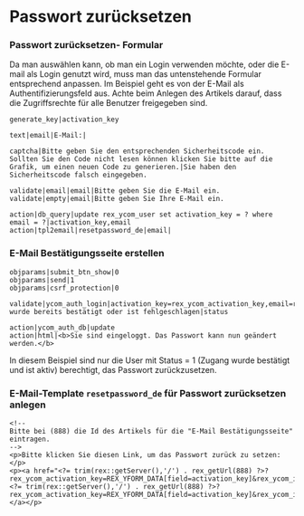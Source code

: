 # Passwort zurücksetzen 


### Passwort zurücksetzen- Formular

Da man auswählen kann, ob man ein Login verwenden möchte, oder die E-mail als Login genutzt wird, muss man das untenstehende Formular entsprechend anpassen. Im Beispiel geht es von der E-Mail als Authentifizierungsfeld aus.
Achte beim Anlegen des Artikels darauf, dass die Zugriffsrechte für alle Benutzer freigegeben sind.

```
generate_key|activation_key

text|email|E-Mail:|

captcha|Bitte geben Sie den entsprechenden Sicherheitscode ein. Sollten Sie den Code nicht lesen können klicken Sie bitte auf die Grafik, um einen neuen Code zu generieren.|Sie haben den Sicherheitscode falsch eingegeben.

validate|email|email|Bitte geben Sie die E-Mail ein.
validate|empty|email|Bitte geben Sie Ihre E-Mail ein.

action|db_query|update rex_ycom_user set activation_key = ? where email = ?|activation_key,email
action|tpl2email|resetpassword_de|email|
```


### E-Mail Bestätigungsseite erstellen

```
objparams|submit_btn_show|0
objparams|send|1
objparams|csrf_protection|0

validate|ycom_auth_login|activation_key=rex_ycom_activation_key,email=rex_ycom_id|status=1|Zugang wurde bereits bestätigt oder ist fehlgeschlagen|status

action|ycom_auth_db|update
action|html|<b>Sie sind eingeloggt. Das Passwort kann nun geändert werden.</b>
```

In diesem Beispiel sind nur die User mit Status = 1 (Zugang wurde bestätigt und ist aktiv) berechtigt, das Passwort zurückzusetzen. 


### E-Mail-Template `resetpassword_de` für Passwort zurücksetzen anlegen

```
<!--
Bitte bei (888) die Id des Artikels für die "E-Mail Bestätigungsseite" eintragen.
-->
<p>Bitte klicken Sie diesen Link, um das Passwort zurück zu setzen:</p>
<p><a href="<?= trim(rex::getServer(),'/') . rex_getUrl(888) ?>?rex_ycom_activation_key=REX_YFORM_DATA[field=activation_key]&rex_ycom_id=REX_YFORM_DATA[field=email]"><?= trim(rex::getServer(),'/') . rex_getUrl(888) ?>?rex_ycom_activation_key=REX_YFORM_DATA[field=activation_key]&rex_ycom_id=REX_YFORM_DATA[field=email]</a></p>

```

